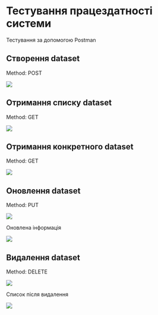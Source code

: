 
# Тестування працездатності системи

Тестування за допомогою Postman

## Створення dataset
Method: POST

![](https://github.com/TarasVasiliev/lab-6/assets/159653005/17428603-4106-4d30-93af-29a1160bbc22)


## Отримання списку dataset
Method: GET

![](https://github.com/TarasVasiliev/lab-6/assets/159653005/772b1764-3e94-4c9c-802f-0b398cee00d4)

## Отримання конкретного dataset
Method: GET

![](https://github.com/TarasVasiliev/lab-6/assets/159653005/001c3bcf-2388-403b-911b-3af85348a157)


## Оновлення dataset
Method: PUT

![](https://github.com/TarasVasiliev/lab-6/assets/159653005/559d72d3-b429-439a-9d64-6d4071a7700c)


Оновлена інформація

![](https://github.com/TarasVasiliev/lab-6/assets/159653005/398ba9b1-3d57-44e9-ad20-305504588bb8)


## Видалення dataset
Method: DELETE

![](https://github.com/TarasVasiliev/lab-6/assets/159653005/2a8aff6c-2c1a-4a5c-972b-ed00f5756b02)


Список після видалення

![](https://github.com/TarasVasiliev/lab-6/assets/159653005/b284ec00-25fa-4c4b-b8d8-8e9d98b67a37)


